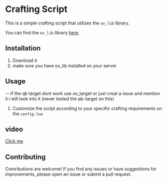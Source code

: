 # Crafting Script

This is a simple crafting script that utilizes the `ox_lib` library.

You can find the `ox_lib` library [here](https://github.com/overextended/ox_lib).

## Installation

1. Download it
2. make sure you have ox_lib installed on your server

## Usage

-- if the qb target dont work use ox_target or just creat a issue and mention it i will look into it (never tested the qb-target on this)

1. Customize the script according to your specific crafting requirements on the `config.lua`

## video

[Click me](https://streamable.com/kieddz)

## Contributing

Contributions are welcome! If you find any issues or have suggestions for improvements, please open an issue or submit a pull request.
